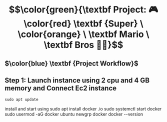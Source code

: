 # $$\color{green}{\textbf Project: 🎮 \color{red} \textbf {Super} \ \color{orange} \ \textbf Mario  \ \textbf Bros 🍄🐢}$$
##  $\color{blue} \textbf {Project  Workflow}$
## Step 1: Launch instance using 2 cpu and 4 GB memory and Connect Ec2 instance 
````
sudo apt update
````
install and start using 
sudo apt install docker .io
sudo systemctl start docker
sudo usermod -aG docker ubuntu
newgrp docker
docker --version
